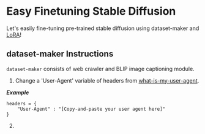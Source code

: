 # Easy Finetuning Stable Diffusion
Let's easily fine-tuning pre-trained stable diffusion using dataset-maker and [LoRA](https://github.com/cloneofsimo/lora)!

## dataset-maker Instructions
`dataset-maker` consists of web crawler and BLIP image captioning module.

1. Change a 'User-Agent' variable of headers from [what-is-my-user-agent](https://www.whatismybrowser.com/detect/what-is-my-user-agent/).

***Example***
```
headers = {
    "User-Agent" : "[Copy-and-paste your user agent here]"
}
```

2. 